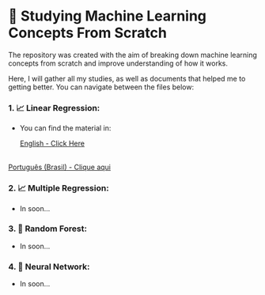 # 🤖 Studying Machine Learning Concepts From Scratch

The repository was created with the aim of breaking down machine learning concepts from scratch and improve understanding of how it works. 

Here, I will gather all my studies, as well as documents that helped me to getting better. You can navigate between the files below:

### 1. 📈 Linear Regression:
- You can find the material in:

    <a href="linear-regression/regression_study.ipynb">English - Click Here</a>
<br>
    <a href="linear-regression/regression_study.ipynb">Português (Brasil) - Clique aqui</a>

### 2. 📈 Multiple Regression:
- In soon...

### 3. 🌳 Random Forest:
- In soon...

### 4. 🧬 Neural Network:
- In soon...